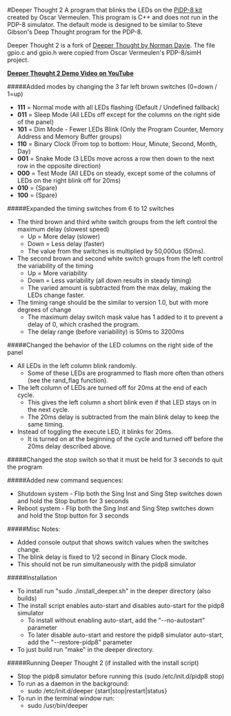 #Deeper Thought 2
A program that blinks the LEDs on the [PiDP-8 kit](http://obsolescence.wix.com/obsolescence#!pidp-8/cbie) created by Oscar Vermeulen. This program is C++ and does not run in the PDP-8 simulator. The default mode is designed to be similar to Steve Gibson's Deep Thought program for the PDP-8.

Deeper Thought 2 is a fork of [Deeper Thought by Norman Davie](https://groups.google.com/d/msg/pidp-8/tbciVNoZJbw/AMjywRKLAwAJ).  The file gpio.c and gpio.h were copied from Oscar Vermeulen's PDP-8/simH project.

**[Deeper Thought 2 Demo Video on YouTube](https://youtu.be/0OudB99Cccc)**

#####Added modes by changing the 3 far left brown switches (0=down / 1=up)
* **111** = Normal mode with all LEDs flashing (Default / Undefined fallback)
* **011** = Sleep Mode (All LEDs off except for the columns on the right side of the panel)
* **101** = Dim Mode - Fewer LEDs Blink (Only the Program Counter, Memory Address and Memory Buffer groups)
* **110** = Binary Clock (From top to bottom: Hour, Minute, Second, Month, Day)
* **001** = Snake Mode (3 LEDs move across a row then down to the next row in the opposite direction)
* **000** = Test Mode (All LEDs on steady, except some of the columns of LEDs on the right blink off for 20ms)
* **010** = {Spare}
* **100** = {Spare}

#####Expanded the timing switches from 6 to 12 switches
* The third brown and third white switch groups from the left control the maximum delay (slowest speed)
   * Up   = More delay (slower)
   * Down = Less delay (faster)
   * The value from the switches is multiplied by 50,000us (50ms).
* The second brown and second white switch groups from the left control the variability of the timing
   * Up   = More variability
   * Down = Less variability (all down results in steady timing)
   * The varied amount is subtracted from the max delay, making the LEDs change faster.
* The timing range should be the similar to version 1.0, but with more degrees of change
   * The maximum delay switch mask value has 1 added to it to prevent a delay of 0, which crashed the program.
   * The delay range (before variability) is 50ms to 3200ms

#####Changed the behavior of the LED columns on the right side of the panel
* All LEDs in the left column blink randomly.
  * Some of these LEDs are programmed to flash more often than others (see the rand_flag function).
* The left column of LEDs are turned off for 20ms at the end of each cycle.
  * This gives the left column a short blink even if that LED stays on in the next cycle.
  * The 20ms delay is subtracted from the main blink delay to keep the same timing.
* Instead of toggling the execute LED, it blinks for 20ms.
  * It is turned on at the beginning of the cycle and turned off before the 20ms delay described above.

#####Changed the stop switch so that it must be held for 3 seconds to quit the program

#####Added new command sequences:
* Shutdown system - Flip both the Sing Inst and Sing Step switches down and hold the Stop button for 3 seconds
* Reboot system - Flip both the Sing Inst and Sing Step switches down and hold the Stop button for 3 seconds

#####Misc Notes:
* Added console output that shows switch values when the switches change.
* The blink delay is fixed to 1/2 second in Binary Clock mode.
* This should not be run simultaneously with the pidp8 simulator

#####Installation
* To install run "sudo ./install_deeper.sh" in the deeper directory (also builds)
* The install script enables auto-start and disables auto-start for the pidp8 simulator
  * To install without enabling auto-start, add the "--no-autostart" parameter
  * To later disable auto-start and restore the pidp8 simulator auto-start, add the "--restore-pidp8" parameter
* To just build run "make" in the deeper directory.

#####Running Deeper Thought 2 (if installed with the install script)
* Stop the pidp8 simulator before running this (sudo /etc/init.d/pidp8 stop)
* To run as a daemon in the background:
  * sudo /etc/init.d/deeper {start|stop|restart|status}
* To run in the terminal window run:
  * sudo /usr/bin/deeper
